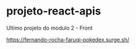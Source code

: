 # projeto-react-apis
Ultimo projeto do modulo 2 - Front

https://fernando-rocha-faruqi-pokedex.surge.sh/
